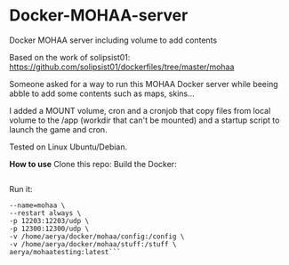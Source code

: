 # Docker-MOHAA-server
Docker MOHAA server including volume to add contents

Based on the work of solipsist01: https://github.com/solipsist01/dockerfiles/tree/master/mohaa

Someone asked for a way to run this MOHAA Docker server while beeing abble to add some contents such as maps, skins...

I added a MOUNT volume, cron and a cronjob that copy files from local volume to the /app (workdir that can't be mounted) and a startup script to launch the game and cron.

Tested on Linux Ubuntu/Debian.

**How to use**
Clone this repo: 
Build the Docker: 
```

```
Run it:
```docker run -d \
--name=mohaa \
--restart always \
-p 12203:12203/udp \
-p 12300:12300/udp \
-v /home/aerya/docker/mohaa/config:/config \
-v /home/aerya/docker/mohaa/stuff:/stuff \
aerya/mohaatesting:latest```
